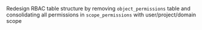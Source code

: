 Redesign RBAC table structure by removing `object_permissions` table and consolidating all permissions in `scope_permissions` with user/project/domain scope
